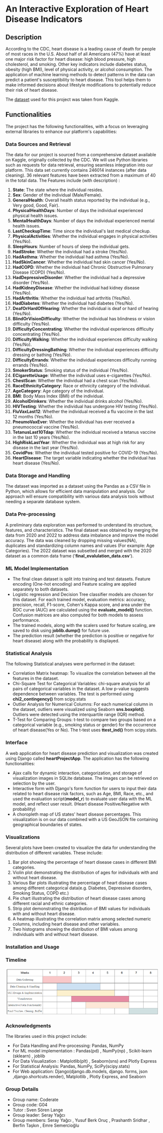# An Interactive Exploration of Heart Disease Indicators

## Description
According to the CDC, heart disease is a leading cause of death for people of most races in the U.S. About half of all Americans (47%) have at least one major risk factor for heart disease: high blood pressure, high cholesterol, and smoking. Other key indicators include diabetes status, obesity (high BMI), level of physical activity, or alcohol consumption. The application of machine learning methods to detect patterns in the data can predict a patient's susceptibility to heart disease. This tool helps them to make informed decisions about lifestyle modifications to potentially reduce their risk of heart disease.

The [dataset](https://www.kaggle.com/datasets/kamilpytlak/personal-key-indicators-of-heart-disease/data) used for this project was taken from Kaggle.




## Functionalities
The project has the following functionalities, with a focus on leveraging external libraries to enhance our platform's capabilities:

### Data Sources and Retrieval

The data for our project is sourced from a comprehensive dataset available on Kaggle, originally collected by the CDC. We will use Python libraries such as requests for data retrieval, ensuring seamless integration into our platform.
This data set currently contains 246014 instances (after data cleaning). 36 relevant features have been extracted from a maximum of 40 in the total data.
The Features include (with description) :
1. **State**: The state where the individual resides.
2. **Sex**: Gender of the individual (Male/Female).
3. **GeneralHealth**: Overall health status reported by the individual (e.g., Very good, Good, Fair).
4. **PhysicalHealthDays**: Number of days the individual experienced physical health issues.
5. **MentalHealthDays**: Number of days the individual experienced mental health issues.
6. **LastCheckupTime**: Time since the individual's last medical checkup.
7. **PhysicalActivities**: Whether the individual engages in physical activities (Yes/No).
8. **SleepHours**: Number of hours of sleep the individual gets.
9. **HadStroke**: Whether the individual had a stroke (Yes/No).
10. **HadAsthma**: Whether the individual had asthma (Yes/No).
11. **HadSkinCancer**: Whether the individual had skin cancer (Yes/No).
12. **HadCOPD**: Whether the individual had Chronic Obstructive Pulmonary Disease (COPD) (Yes/No).
13. **HadDepressiveDisorder**: Whether the individual had a depressive disorder (Yes/No).
14. **HadKidneyDisease**: Whether the individual had kidney disease (Yes/No).
15. **HadArthritis**: Whether the individual had arthritis (Yes/No).
16. **HadDiabetes**: Whether the individual had diabetes (Yes/No).
17. **DeafOrHardOfHearing**: Whether the individual is deaf or hard of hearing (Yes/No).
18. **BlindOrVisionDifficulty**: Whether the individual has blindness or vision difficulty (Yes/No).
19. **DifficultyConcentrating**: Whether the individual experiences difficulty concentrating (Yes/No).
20. **DifficultyWalking**: Whether the individual experiences difficulty walking (Yes/No).
21. **DifficultyDressingBathing**: Whether the individual experiences difficulty dressing or bathing (Yes/No).
22. **DifficultyErrands**: Whether the individual experiences difficulty running errands (Yes/No).
23. **SmokerStatus**: Smoking status of the individual (Yes/No).
24. **ECigaretteUsage**: Whether the individual uses e-cigarettes (Yes/No).
25. **ChestScan**: Whether the individual had a chest scan (Yes/No).
26. **RaceEthnicityCategory**: Race or ethnicity category of the individual.
27. **AgeCategory**: Age category of the individual.
28. **BMI**: Body Mass Index (BMI) of the individual.
29. **AlcoholDrinkers**: Whether the individual drinks alcohol (Yes/No).
30. **HIVTesting**: Whether the individual has undergone HIV testing (Yes/No).
31. **FluVaxLast12**: Whether the individual received a flu vaccine in the last 12 months (Yes/No).
32. **PneumoVaxEver**: Whether the individual has ever received a pneumococcal vaccine (Yes/No).
33. **TetanusLast10Tdap**: Whether the individual received a tetanus vaccine in the last 10 years (Yes/No).
34. **HighRiskLastYear**: Whether the individual was at high risk for any disease in the last year (Yes/No).
35. **CovidPos**: Whether the individual tested positive for COVID-19 (Yes/No).
36. **HeartDisease**: The target variable indicating whether the individual has heart disease (Yes/No).

### Data Storage and Handling

The dataset was imported as a dataset using the Pandas as a CSV file in Python, which allows for efficient data manipulation and analysis. Our approach will ensure compatibility with various data analysis tools without needing a separate database system.

### Data Pre-processing
A preliminary data exploration was performed  to understand its structure, features, and characteristics. The final dataset was obtained by merging the data from 2020 and 2022 to address data imbalance and improve the model accuracy. The data was cleaned by dropping missing values(NA), duplicates and standardizing column names and values (For example: Age Categories). The 2022 dataset was subsetted and merged with the 2020 dataset as a common data frame ('**final_evalulation_data.csv**').

### ML Model Implementation
- The final clean dataset is split into training and test datasets. Feature encoding (One-hot encoding) and Feature scaling are applied separately to both datasets.
- Logistic regression and Decision Tree classifier models are chosen for this dataset. For each trained model, evaluation metrics:  accuracy, precision, recall, F1-score, Cohen's Kappa score, and area under the ROC curve (AUC) are calculated using the **evaluate_model()** function. Confusion matrices are also computed for both models to assess performance.
- The trained models, along with the scalers used for feature scaling, are saved to disk using **joblib.dump()** for future use.
- The prediction result (whether the prediction is positive or negative for heart disease) along with the probability is displayed.
   
### Statistical Analysis
The following Statistical analyses were performed in the dataset:
- Correlation Matrix heatmap:  To visualize the correlation between all the features in the dataset.
- Chi-Square Test for Categorical Variables: chi-square analysis for all pairs of categorical variables in the dataset. A low p-value suggests  dependence between variables. The test is performed using **chi2_contingency()** from scipy.stats
- Outlier Analysis for Numerical Columns: For each numerical column in the dataset, outliers were visualized using Seaborn **sns.boxplot()**. Outliers were detected using the interquartile range (IQR) method.
- T-Test for Comparing Groups: t-test to compare two groups based on a categorical variable (e.g., smoking status or gender) for the occurrence of heart disease(Yes or No).  The t-test uses **ttest_ind()** from scipy.stats.

### Interface
A web application for heart disease prediction and visualization was created using Django called **heartProjectApp**. The application has the following functionalities: 
- Ajax calls for dynamic interaction, categorization, and storage of visualization images in SQLite database. The images can be retrieved on selection by the user.
- Interactive form with Django's form function for users to input their data related to heart disease risk factors, such as Age, BMI, Race, etc., and used the evaluation script(**model_r**) to evaluate user data with the ML model, and reflect user result. (Heart disease Positive/Negative with probability)
- A choropleth map of US states' heart disease percentages. This visualization is on our data combined with a US GeoJSON file containing geographical boundaries of states.

### Visualizations
Several plots have been created to visualize the data for understanding the distribution of different variables. These include: 
1. Bar plot showing the percentage of heart disease cases in different BMI categories.
2. Violin plot demonstrating the distribution of ages for individuals with and without heart disease.
3. Various Bar plots illustrating the percentage of heart disease cases among different categorical data(e.g. Diabetes, Depressive disorders, Smoking Status, COPD etc.)
4. Pie chart illustrating the distribution of heart disease cases among different racial and ethnic categories.
5. Strip plot demonstrating the distribution of BMI values for individuals with and without heart disease.
6. A heatmap illustrating the correlation matrix among selected numeric columns, including heart disease and other variables.
7. Two histograms showing the distribution of BMI values among individuals with and without heart disease.

### Installation and Usage

### Timeline
![The following is our timeline for the project](https://github.com/serayyagci1/coderate/blob/front-end/project_timeline.png?raw=true)

### Acknowledgments
The libraries used in this project include: 
- For Data Handling and Pre-processing: Pandas, NumPy
- For ML model implementation : Pandas(pd) , NumPy(np) , Scikit-learn (sklearn) , joblib
- For Data Visualization : Matplotlib(plt) , Seaborn(sns) and Plotly Express
- For Statistical Analysis: Pandas, NumPy, SciPy(scipy.stats)
- For Web application: Django(django.db.models, django. forms, json ,django.shortcuts.render), Matplotlib , Plotly Express, and Seaborn

### Group Details
- Group name: Coderate
- Group code: G04
- Tutor : Sven Sören Lange
- Group leader: Seray Yağcı
- Group members: Seray Yağcı , Yusuf Berk Oruç , Prashanth Sridhar ,  Berfin Taşkın , Emre Semercioğlu






   

   
